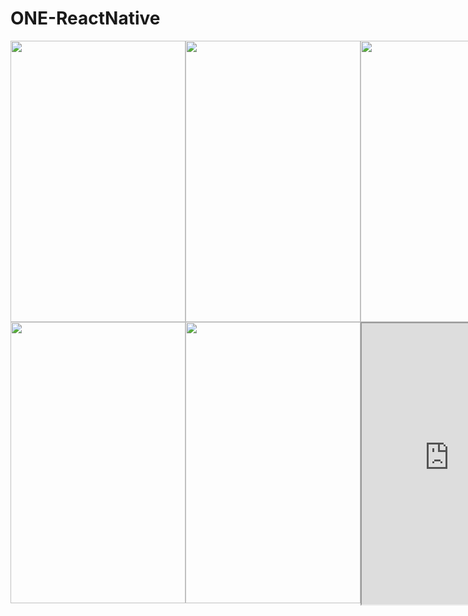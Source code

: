 # ONE-ReactNative
<div style="display:flex;"> 
<img width="280" height="450" src="https://github.com/kenvies/ONE-ReactNative/blob/master/dis/Simulator%20Screen%20Shot%202017年8月16日%20下午3.12.04.png"/>
<img width="280" height="450" src="https://github.com/kenvies/ONE-ReactNative/blob/master/dis/Simulator%20Screen%20Shot%202017年8月16日%20下午3.12.12.png"/>
<img width="280" height="450" src="https://github.com/kenvies/ONE-ReactNative/blob/master/dis/Simulator%20Screen%20Shot%202017年8月16日%20下午3.12.17.png"/>
  </div>
  <div style="display:flex;"> 
<img width="280" height="450" src="https://github.com/kenvies/ONE-ReactNative/blob/master/dis/Simulator%20Screen%20Shot%202017年8月16日%20下午3.12.24.png"/>
<img width="280" height="450" src="https://github.com/kenvies/ONE-ReactNative/blob/master/dis/Simulator%20Screen%20Shot%202017年8月16日%20下午3.12.43.png"/>
<iframe width="280" height="450" src="https://github.com/kenvies/ONE-ReactNative/blob/master/dis/compressed.gif"/>
  </div>
 
 ![](https://github.com/guodongxiaren/ImageCache/raw/master/Logo/foryou.gif)  

Usage
-----

### Step One

```
npm install -g react-native-cli
```
### Step Two

```
npm install
```
### Step Three

```
react-native start
```
